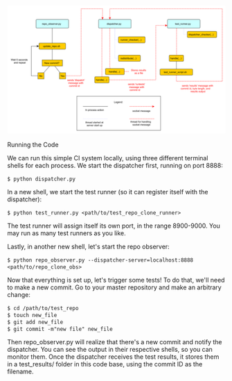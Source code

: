 ![Local Image](diagram.png)

Running the Code

We can run this simple CI system locally, using three different terminal shells for each process. We start the dispatcher first, running on port 8888:
```
$ python dispatcher.py
```
In a new shell, we start the test runner (so it can register itself with the dispatcher):
```
$ python test_runner.py <path/to/test_repo_clone_runner>
```
The test runner will assign itself its own port, in the range 8900-9000. You may run as many test runners as you like.

Lastly, in another new shell, let's start the repo observer:
```
$ python repo_observer.py --dispatcher-server=localhost:8888 <path/to/repo_clone_obs>
```
Now that everything is set up, let's trigger some tests! To do that, we'll need to make a new commit. Go to your master repository and make an arbitrary change:
```
$ cd /path/to/test_repo
$ touch new_file
$ git add new_file
$ git commit -m"new file" new_file
```
Then repo_observer.py will realize that there's a new commit and notify the dispatcher. You can see the output in their respective shells, so you can monitor them. Once the dispatcher receives the test results, it stores them in a test_results/ folder in this code base, using the commit ID as the filename.